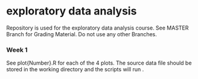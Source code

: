 # exploratory data analysis
Repository is used for the exploratory data analysis course. See MASTER Branch for Grading Material. Do not use any other Branches. 
### Week 1
See plot{Number}.R for each of the 4 plots. The source data file should be stored in the working directory and the scripts will run . 
